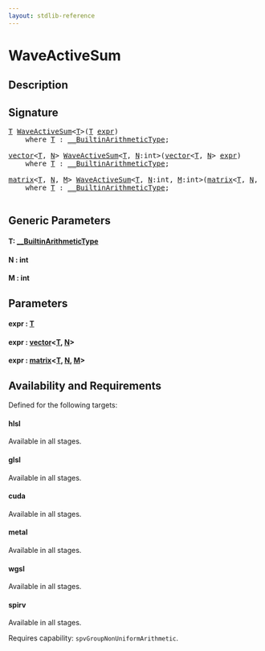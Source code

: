 ```yaml
---
layout: stdlib-reference
---
```


# WaveActiveSum

## Description





## Signature 

<pre>
<a href="waveactivesum-04a.md#typeparam-T" class="code_type">T</a> <a href="waveactivesum-04a.md">WaveActiveSum</a>&lt;<a href="waveactivesum-04a.md#typeparam-T" class="code_type">T</a>&gt;(<a href="waveactivesum-04a.md#typeparam-T" class="code_type">T</a> <a href="waveactivesum-04a.md#decl-expr" class="code_param">expr</a>)
    <span class='code_keyword'>where</span> <a href="waveactivesum-04a.md#typeparam-T" class="code_type">T</a> : <a href="../interfaces/0_builtinarithmetictype-029j/index.md" class="code_type">__BuiltinArithmeticType</a>;

<a href="../types/vector/index.md" class="code_type">vector</a>&lt;<a href="waveactivesum-04a.md#typeparam-T" class="code_type">T</a>, <a href="waveactivesum-04a.md#decl-N" class="code_var">N</a>&gt; <a href="waveactivesum-04a.md">WaveActiveSum</a>&lt;<a href="waveactivesum-04a.md#typeparam-T" class="code_type">T</a>, <a href="waveactivesum-04a.md#decl-N" class="code_var">N</a>:<span class="code_keyword">int</span>&gt;(<a href="../types/vector/index.md" class="code_type">vector</a>&lt;<a href="waveactivesum-04a.md#typeparam-T" class="code_type">T</a>, <a href="waveactivesum-04a.md#decl-N" class="code_var">N</a>&gt; <a href="waveactivesum-04a.md#decl-expr" class="code_param">expr</a>)
    <span class='code_keyword'>where</span> <a href="waveactivesum-04a.md#typeparam-T" class="code_type">T</a> : <a href="../interfaces/0_builtinarithmetictype-029j/index.md" class="code_type">__BuiltinArithmeticType</a>;

<a href="../types/matrix/index.md" class="code_type">matrix</a>&lt;<a href="waveactivesum-04a.md#typeparam-T" class="code_type">T</a>, <a href="waveactivesum-04a.md#decl-N" class="code_var">N</a>, <a href="waveactivesum-04a.md#decl-M" class="code_var">M</a>&gt; <a href="waveactivesum-04a.md">WaveActiveSum</a>&lt;<a href="waveactivesum-04a.md#typeparam-T" class="code_type">T</a>, <a href="waveactivesum-04a.md#decl-N" class="code_var">N</a>:<span class="code_keyword">int</span>, <a href="waveactivesum-04a.md#decl-M" class="code_var">M</a>:<span class="code_keyword">int</span>&gt;(<a href="../types/matrix/index.md" class="code_type">matrix</a>&lt;<a href="waveactivesum-04a.md#typeparam-T" class="code_type">T</a>, <a href="waveactivesum-04a.md#decl-N" class="code_var">N</a>, <a href="waveactivesum-04a.md#decl-M" class="code_var">M</a>&gt; <a href="waveactivesum-04a.md#decl-expr" class="code_param">expr</a>)
    <span class='code_keyword'>where</span> <a href="waveactivesum-04a.md#typeparam-T" class="code_type">T</a> : <a href="../interfaces/0_builtinarithmetictype-029j/index.md" class="code_type">__BuiltinArithmeticType</a>;

</pre>

## Generic Parameters

####  <a id="typeparam-T"></a>T: [\_\_BuiltinArithmeticType](../interfaces/0_builtinarithmetictype-029j/index.md)
####  <a id="decl-N"></a>N  : int
####  <a id="decl-M"></a>M  : int

## Parameters

####  <a id="decl-expr"></a>expr  : [T](waveactivesum-04a.md#typeparam-T)
####  <a id="decl-expr"></a>expr  : [vector](../types/vector/index.md)\<[T](../types/vector/index.md#typeparam-T), [N](../types/vector/index.md#decl-N)\>
####  <a id="decl-expr"></a>expr  : [matrix](../types/matrix/index.md)\<[T](../types/matrix/t-0.md), [N](../types/matrix/index.md#decl-N), [M](../types/matrix/index.md#decl-M)\>

## Availability and Requirements

Defined for the following targets:

#### hlsl
Available in all stages.

#### glsl
Available in all stages.

#### cuda
Available in all stages.

#### metal
Available in all stages.

#### wgsl
Available in all stages.

#### spirv
Available in all stages.

Requires capability: `spvGroupNonUniformArithmetic`.



<script>
// Fix .md links to .html when on ReadTheDocs
if (window.location.hostname.includes('readthedocs') || 
    window.location.hostname.includes('rtfd.io')) {
  document.addEventListener('DOMContentLoaded', function() {
    const links = document.querySelectorAll('a');
    links.forEach(link => {
      if (link.getAttribute('href') && link.getAttribute('href').endsWith('.md')) {
        link.href = link.href.replace(/\.md($|#|\?)/, '.html$1');
      }
    });
  });
}
</script>

